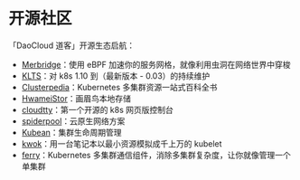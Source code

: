 # 开源社区

「DaoCloud 道客」开源生态启航：

- [Merbridge](https://merbridge.io/)：使用 eBPF 加速你的服务网格，就像利用虫洞在网络世界中穿梭
- [KLTS](https://klts.io/)：对 k8s 1.10 到（最新版本 - 0.03）的持续维护
- [Clusterpedia](https://clusterpedia.io/)：Kubernetes 多集群资源一站式百科全书
- [HwameiStor](https://hwameistor.io/)：画眉鸟本地存储
- [cloudtty](https://github.com/cloudtty/cloudtty)：第一个开源的 k8s 网页版控制台
- [spiderpool](https://github.com/spidernet-io)：云原生网络方案
- [Kubean](https://github.com/kubean-io/kubean)：集群生命周期管理
- [kwok](https://github.com/kubernetes-sigs/kwok)：用一台笔记本以最小资源模拟成千上万的 kubelet
- [ferry](https://github.com/ferryproxy/ferry)：Kubernetes 多集群通信组件，消除多集群复杂度，让你就像管理一个单集群
